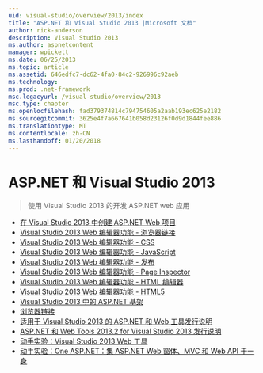```yaml
---
uid: visual-studio/overview/2013/index
title: "ASP.NET 和 Visual Studio 2013 |Microsoft 文档"
author: rick-anderson
description: Visual Studio 2013
ms.author: aspnetcontent
manager: wpickett
ms.date: 06/25/2013
ms.topic: article
ms.assetid: 646edfc7-dc62-4fa0-84c2-926996c92aeb
ms.technology: 
ms.prod: .net-framework
msc.legacyurl: /visual-studio/overview/2013
msc.type: chapter
ms.openlocfilehash: fad379374814c794754605a2aab193ec625e2182
ms.sourcegitcommit: 3625e4f7a667641b058d23126f0d9d1844fee886
ms.translationtype: MT
ms.contentlocale: zh-CN
ms.lasthandoff: 01/20/2018
---
```

<a name="aspnet-and-visual-studio-2013"></a>ASP.NET 和 Visual Studio 2013
====================
> 使用 Visual Studio 2013 的开发 ASP.NET web 应用


- [在 Visual Studio 2013 中创建 ASP.NET Web 项目](creating-web-projects-in-visual-studio.md)
- [Visual Studio 2013 Web 编辑器功能 - 浏览器链接](visual-studio-2013-web-editor-features-browser-link.md)
- [Visual Studio 2013 Web 编辑器功能 - CSS](visual-studio-2013-web-editor-features-css.md)
- [Visual Studio 2013 Web 编辑器功能 - JavaScript](visual-studio-2013-web-editor-features-javascript.md)
- [Visual Studio 2013 Web 编辑器功能 - 发布](visual-studio-2013-web-editor-features-publishing.md)
- [Visual Studio 2013 Web 编辑器功能 - Page Inspector](visual-studio-2013-web-editor-features-page-inspector.md)
- [Visual Studio 2013 Web 编辑器功能 - HTML 编辑器](visual-studio-2013-web-editor-features-html-editor.md)
- [Visual Studio 2013 Web 编辑器功能 - HTML5](visual-studio-2013-web-editor-features-html5.md)
- [Visual Studio 2013 中的 ASP.NET 基架](aspnet-scaffolding-overview.md)
- [浏览器链接](using-browser-link.md)
- [适用于 Visual Studio 2013 的 ASP.NET 和 Web 工具发行说明](release-notes.md)
- [ASP.NET 和 Web Tools 2013.2 for Visual Studio 2013 发行说明](aspnet-and-web-tools-20132-preview-for-visual-studio-2013-release-notes.md)
- [动手实验：Visual Studio 2013 Web 工具](visual-studio-2013-web-tools.md)
- [动手实验：One ASP.NET：集 ASP.NET Web 窗体、MVC 和 Web API 于一身](one-aspnet-integrating-aspnet-web-forms-mvc-and-web-api.md)
